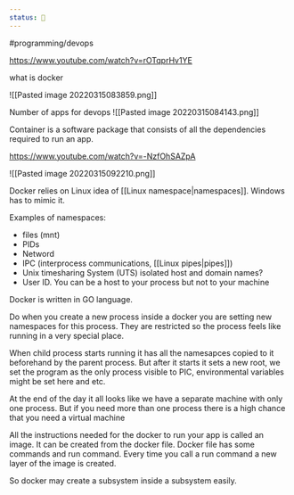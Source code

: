 ```yaml
---
status: 🌱
---
```

#programming/devops 

https://www.youtube.com/watch?v=rOTqprHv1YE

what is docker

![[Pasted image 20220315083859.png]]

Number of apps for devops
![[Pasted image 20220315084143.png]]


Container is a software package that consists of all the dependencies required to run an app.

https://www.youtube.com/watch?v=-NzfOhSAZpA

![[Pasted image 20220315092210.png]]

Docker relies on Linux idea of [[Linux namespace|namespaces]]. Windows has to mimic it.

Examples of namespaces: 
 - files (mnt)
 - PIDs
 - Netword
 - IPC (interprocess communications, [[Linux pipes|pipes]])
 - Unix timesharing System (UTS) isolated host and domain names?
 - User ID. You can be a host to your process but not to your machine



Docker is written in GO language.

Do when you create a new process inside a docker you are setting new namespaces for this process. They are restricted so the process feels like running in a very special place.

When child process starts running it has all the namesapces copied to it beforehand by the parent process. But after it starts it sets a new root, we set the program as the only process visible to PIC, environmental variables might be set here and etc.

At the end of the day it all looks like we have a separate machine with only one process. But if you need more than one process there is a high chance that you need a virtual machine

All the instructions needed for the docker to run your app is called an image. It can be created from the docker file. 
Docker file has some commands and run command. Every time you call a run command a new layer of the image is created.

So docker may create a subsystem inside a subsystem easily.
